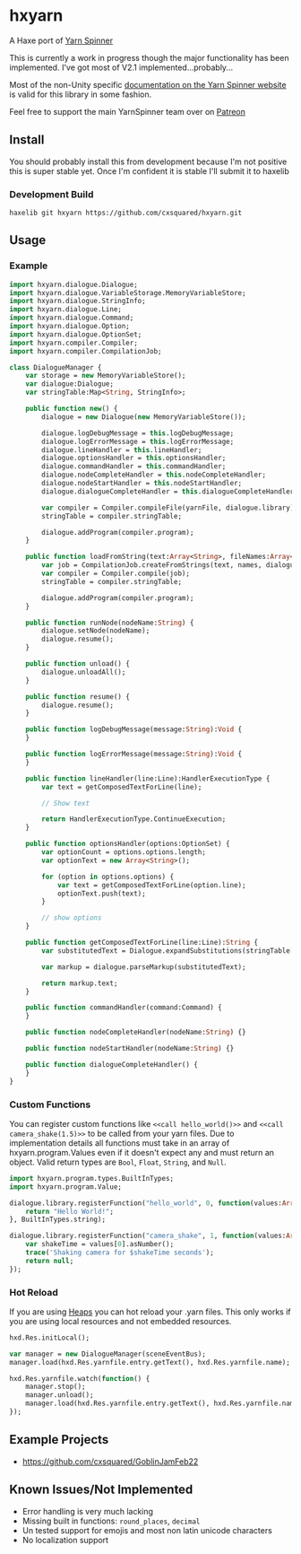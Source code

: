 # hxyarn

A Haxe port of [Yarn Spinner](https://github.com/YarnSpinnerTool/YarnSpinner)

This is currently a work in progress though the major functionality has been implemented. I've got most of V2.1 implemented...probably...

Most of the non-Unity specific [documentation on the Yarn Spinner website](https://docs.yarnspinner.dev/) is valid for this library in some fashion.

Feel free to support the main YarnSpinner team over on [Patreon](https://www.patreon.com/secretlab)

## Install

You should probably install this from development because I'm not positive this is super stable yet. Once I'm confident it is stable I'll submit it to haxelib

### Development Build

```posh
haxelib git hxyarn https://github.com/cxsquared/hxyarn.git
```

## Usage

### Example

```haxe
import hxyarn.dialogue.Dialogue;
import hxyarn.dialogue.VariableStorage.MemoryVariableStore;
import hxyarn.dialogue.StringInfo;
import hxyarn.dialogue.Line;
import hxyarn.dialogue.Command;
import hxyarn.dialogue.Option;
import hxyarn.dialogue.OptionSet;
import hxyarn.compiler.Compiler;
import hxyarn.compiler.CompilationJob;

class DialogueManager {
    var storage = new MemoryVariableStore();
    var dialogue:Dialogue;
    var stringTable:Map<String, StringInfo>;

    public function new() {
        dialogue = new Dialogue(new MemoryVariableStore());

        dialogue.logDebugMessage = this.logDebugMessage;
        dialogue.logErrorMessage = this.logErrorMessage;
        dialogue.lineHandler = this.lineHandler;
        dialogue.optionsHandler = this.optionsHandler;
        dialogue.commandHandler = this.commandHandler;
        dialogue.nodeCompleteHandler = this.nodeCompleteHandler;
        dialogue.nodeStartHandler = this.nodeStartHandler;
        dialogue.dialogueCompleteHandler = this.dialogueCompleteHandler;

        var compiler = Compiler.compileFile(yarnFile, dialogue.library);
        stringTable = compiler.stringTable;

        dialogue.addProgram(compiler.program);
    }

    public function loadFromString(text:Array<String>, fileNames:Array<String>) {
        var job = CompilationJob.createFromStrings(text, names, dialogue.library);
        var compiler = Compiler.compile(job);
        stringTable = compiler.stringTable;

        dialogue.addProgram(compiler.program);
    }

    public function runNode(nodeName:String) {
        dialogue.setNode(nodeName);
        dialogue.resume();
    }

    public function unload() {
        dialogue.unloadAll();
    }

    public function resume() {
        dialogue.resume();
    }

    public function logDebugMessage(message:String):Void {
    }

    public function logErrorMessage(message:String):Void {
    }

    public function lineHandler(line:Line):HandlerExecutionType {
        var text = getComposedTextForLine(line);

        // Show text

        return HandlerExecutionType.ContinueExecution;
    }

    public function optionsHandler(options:OptionSet) {
        var optionCount = options.options.length;
        var optionText = new Array<String>();

        for (option in options.options) {
            var text = getComposedTextForLine(option.line);
            optionText.push(text);
        }

        // show options
    }

    public function getComposedTextForLine(line:Line):String {
        var substitutedText = Dialogue.expandSubstitutions(stringTable[line.id].text, line.substitutions);

        var markup = dialogue.parseMarkup(substitutedText);

        return markup.text;
    }

    public function commandHandler(command:Command) {
    }

    public function nodeCompleteHandler(nodeName:String) {}

    public function nodeStartHandler(nodeName:String) {}

    public function dialogueCompleteHandler() {
    }
}
```

### Custom Functions

You can register custom functions like `<<call hello_world()>>` and `<<call camera_shake(1.5)>>` to be called from your yarn files. Due to implementation details all functions must take in an array of hxyarn.program.Values even if it doesn't expect any and must return an object. Valid return types are `Bool`, `Float`, `String`, and `Null`.

```haxe
import hxyarn.program.types.BuiltInTypes;
import hxyarn.program.Value;

dialogue.library.registerFunction("hello_world", 0, function(values:Array<Value>) {
    return "Hello World!";
}, BuiltInTypes.string);

dialogue.library.registerFunction("camera_shake", 1, function(values:Array<Value>) {
    var shakeTime = values[0].asNumber();
    trace('Shaking camera for $shakeTime seconds');
    return null;
});
```

### Hot Reload

If you are using [Heaps](https://heaps.io/) you can hot reload your .yarn files. This only works if you are using local resources and not embedded resources.

```haxe
hxd.Res.initLocal();

var manager = new DialogueManager(sceneEventBus);
manager.load(hxd.Res.yarnfile.entry.getText(), hxd.Res.yarnfile.name);

hxd.Res.yarnfile.watch(function() {
    manager.stop();
    manager.unload();
    manager.load(hxd.Res.yarnfile.entry.getText(), hxd.Res.yarnfile.name);
});
```

## Example Projects

- <https://github.com/cxsquared/GoblinJamFeb22>

## Known Issues/Not Implemented

- Error handling is very much lacking
- Missing built in functions: `round_places`, `decimal`
- Un tested support for emojis and most non latin unicode characters
- No localization support
